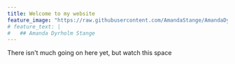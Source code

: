 ```yaml
---
title: Welcome to my website
feature_image: "https://raw.githubusercontent.com/AmandaStange/AmandaDyrholmStange/main/_figures/cell0005.png" #https://raw.githubusercontent.com/AmandaStange/AmandaDyrholmStange/main/_figures/cell0005.png
# feature_text: |
#   ## Amanda Dyrholm Stange
---
```


There isn't much going on here yet, but watch this space
